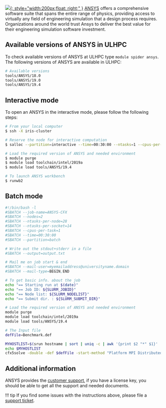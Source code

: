 [![](https://upload.wikimedia.org/wikipedia/commons/thumb/e/e5/ANSYS_logo.png/320px-ANSYS_logo.png){: style="width:200px;float: right;" }](https://www.ansys.com/)
[ANSYS](https://www.ansys.com/) offers a comprehensive software suite that spans
the entire range of physics, providing access to virtually any
field of engineering simulation that a design process requires.
Organizations around the world trust Ansys to deliver the best value for
their engineering simulation software investment.


## Available versions of ANSYS in ULHPC
To check available versions of ANSYS at ULHPC type `module spider ansys`.
The following versions of ANSYS are available in ULHPC:
```bash
# Available versions 
tools/ANSYS/18.0
tools/ANSYS/19.0
tools/ANSYS/19.4
```

## Interactive mode
To open an ANSYS in the interactive mode, please follow the following steps:
```bash
# From your local computer
$ ssh -X iris-cluster

# Reserve the node for interactive computation
$ salloc --partition=interactive --time=00:30:00 --ntasks=1 --cpus-per-task=4 --x11 

# Load the required version of ANSYS and needed environment
$ module purge
$ module load toolchain/intel/2019a
$ module load tools/ANSYS/19.4

# To launch ANSYS workbench
$ runwb2
```

## Batch mode

```bash
#!/bin/bash -l
#SBATCH --job-name=ANSYS-CFX
#SBATCH --nodes=2
#SBATCH --ntasks-per-node=28
#SBATCH --ntasks-per-socket=14
#SBATCH --cpus-per-task=1
#SBATCH --time=00:30:00
#SBATCH --partition=batch

# Write out the stdout+stderr in a file
#SBATCH --output=output.txt

# Mail me on job start & end
#SBATCH --mail-user=myemailaddress@universityname.domain
#SBATCH --mail-type=BEGIN,END

# To get basic info. about the job
echo "== Starting run at $(date)"
echo "== Job ID: ${SLURM_JOBID}"
echo "== Node list: ${SLURM_NODELIST}"
echo "== Submit dir. : ${SLURM_SUBMIT_DIR}"

# Load the required version of ANSYS and needed environment
module purge
module load toolchain/intel/2019a
module load tools/ANSYS/19.4

# The Input file
defFile=Benchmark.def

MYHOSTLIST=$(srun hostname | sort | uniq -c | awk '{print $2 "*" $1}' | paste -sd, -)
echo $MYHOSTLIST
cfx5solve -double -def $defFile -start-method "Platform MPI Distributed Parallel" -par-dist $MYHOSTLIST
```

## Additional information
ANSYS provides the [customer support](https://support.ansys.com),
if you have a license key, you should be able to get all
the support and needed documents.

!!! tip
    If you find some issues with the instructions above,
    please file a [support ticket](https://hpc.uni.lu/support).

